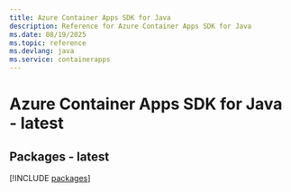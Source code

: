 ```yaml
---
title: Azure Container Apps SDK for Java
description: Reference for Azure Container Apps SDK for Java
ms.date: 08/19/2025
ms.topic: reference
ms.devlang: java
ms.service: containerapps
---
```

# Azure Container Apps SDK for Java - latest
## Packages - latest
[!INCLUDE [packages](container-apps-index.md)]